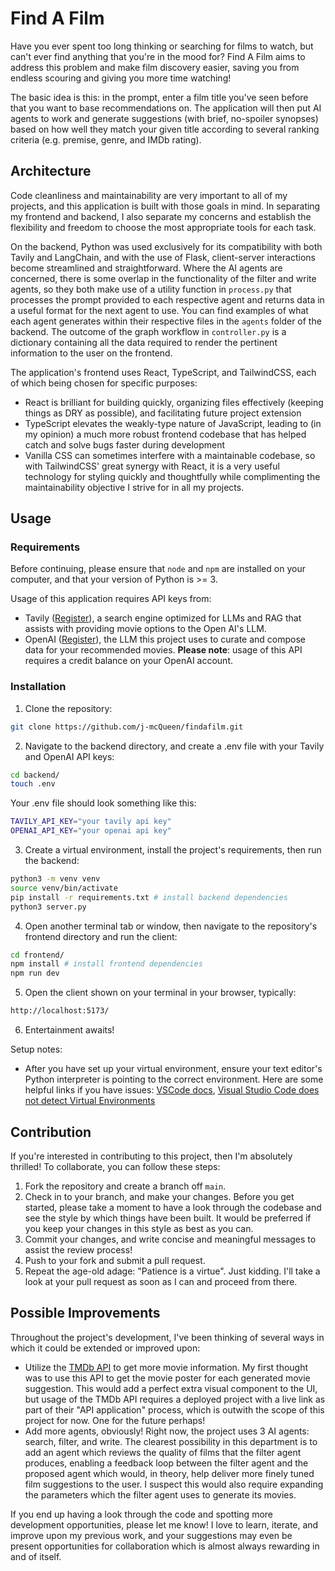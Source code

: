 # Find A Film

Have you ever spent too long thinking or searching for films to watch, but can't ever find anything that you're in the mood for? Find A Film aims to address this problem and make film discovery easier, saving you from endless scouring and giving you more time watching!

The basic idea is this: in the prompt, enter a film title you've seen before that you want to base recommendations on. The application will then put AI agents to work and generate suggestions (with brief, no-spoiler synopses) based on how well they match your given title according to several ranking criteria (e.g. premise, genre, and IMDb rating).

## Architecture

Code cleanliness and maintainability are very important to all of my projects, and this application is built with those goals in mind. In separating my frontend and backend, I also separate my concerns and establish the flexibility and freedom to choose the most appropriate tools for each task.

On the backend, Python was used exclusively for its compatibility with both Tavily and LangChain, and with the use of Flask, client-server interactions become streamlined and straightforward. Where the AI agents are concerned, there is some overlap in the functionality of the filter and write agents, so they both make use of a utility function in `process.py` that processes the prompt provided to each respective agent and returns data in a useful format for the next agent to use. You can find examples of what each agent generates within their respective files in the `agents` folder of the backend. The outcome of the graph workflow in `controller.py` is a dictionary containing all the data required to render the pertinent information to the user on the frontend.

The application's frontend uses React, TypeScript, and TailwindCSS, each of which being chosen for specific purposes:

- React is brilliant for building quickly, organizing files effectively (keeping things as DRY as possible), and facilitating future project extension
- TypeScript elevates the weakly-type nature of JavaScript, leading to (in my opinion) a much more robust frontend codebase that has helped catch and solve bugs faster during development
- Vanilla CSS can sometimes interfere with a maintainable codebase, so with TailwindCSS' great synergy with React, it is a very useful technology for styling quickly and thoughtfully while complimenting the maintainability objective I strive for in all my projects.

## Usage

### Requirements

Before continuing, please ensure that `node` and `npm` are installed on your computer, and that your version of Python is >= 3.

Usage of this application requires API keys from:

- Tavily ([Register](https://app.tavily.com/sign-in)), a search engine optimized for LLMs and RAG that assists with providing movie options to the Open AI's LLM.
- OpenAI ([Register](https://auth.openai.com/authorize?issuer=auth0.openai.com&client_id=DRivsnm2Mu42T3KOpqdtwB3NYviHYzwD&audience=https%3A%2F%2Fapi.openai.com%2Fv1&redirect_uri=https%3A%2F%2Fplatform.openai.com%2Fauth%2Fcallback&device_id=10763beb-6cc7-4ae8-b4df-7103f530dd2f&scope=openid+profile+email+offline_access&response_type=code&response_mode=query&state=QkVITGEwb35HfnBZSy5xa1Z2QUczcmZ%2BOFdiOFlGVXpzZUdsR1F2d053Sw%3D%3D&nonce=T3FEM2ZMcmlQU0RJfjdaMUZjSEFENmdybHV4c3ZHan5ObFVMRi1kM1JMVg%3D%3D&code_challenge=29X7ZpZx2OqxSevDf5aNF7fq1_yGF2h_2Yk6qUFNzY8&code_challenge_method=S256&auth0Client=eyJuYW1lIjoiYXV0aDAtc3BhLWpzIiwidmVyc2lvbiI6IjEuMjEuMCJ9&flow=control&screen_hint=signup)), the LLM this project uses to curate and compose data for your recommended movies. **Please note**: usage of this API requires a credit balance on your OpenAI account.

### Installation

1. Clone the repository:

```bash
git clone https://github.com/j-mcQueen/findafilm.git
```

2. Navigate to the backend directory, and create a .env file with your Tavily and OpenAI API keys:

```bash
cd backend/
touch .env
```

Your .env file should look something like this:

```sh
TAVILY_API_KEY="your tavily api key"
OPENAI_API_KEY="your openai api key"
```

3. Create a virtual environment, install the project's requirements, then run the backend:

```bash
python3 -m venv venv
source venv/bin/activate
pip install -r requirements.txt # install backend dependencies
python3 server.py
```

4. Open another terminal tab or window, then navigate to the repository's frontend directory and run the client:

```bash
cd frontend/
npm install # install frontend dependencies
npm run dev
```

5. Open the client shown on your terminal in your browser, typically:

```bash
http://localhost:5173/
```

6. Entertainment awaits!

Setup notes:

- After you have set up your virtual environment, ensure your text editor's Python interpreter is pointing to the correct environment. Here are some helpful links if you have issues: [VSCode docs](https://code.visualstudio.com/docs/python/environments), [Visual Studio Code does not detect Virtual Environments](https://stackoverflow.com/questions/66869413/visual-studio-code-does-not-detect-virtual-environments)

## Contribution

If you're interested in contributing to this project, then I'm absolutely thrilled! To collaborate, you can follow these steps:

1. Fork the repository and create a branch off `main`.
2. Check in to your branch, and make your changes. Before you get started, please take a moment to have a look through the codebase and see the style by which things have been built. It would be preferred if you keep your changes in this style as best as you can.
3. Commit your changes, and write concise and meaningful messages to assist the review process!
4. Push to your fork and submit a pull request.
5. Repeat the age-old adage: "Patience is a virtue". Just kidding. I'll take a look at your pull request as soon as I can and proceed from there.

## Possible Improvements

Throughout the project's development, I've been thinking of several ways in which it could be extended or improved upon:

- Utilize the [TMDb API](https://developer.themoviedb.org/docs/getting-started) to get more movie information. My first thought was to use this API to get the movie poster for each generated movie suggestion. This would add a perfect extra visual component to the UI, but usage of the TMDb API requires a deployed project with a live link as part of their "API application" process, which is outwith the scope of this project for now. One for the future perhaps!
- Add more agents, obviously! Right now, the project uses 3 AI agents: search, filter, and write. The clearest possibility in this department is to add an agent which reviews the quality of films that the filter agent produces, enabling a feedback loop between the filter agent and the proposed agent which would, in theory, help deliver more finely tuned film suggestions to the user. I suspect this would also require expanding the parameters which the filter agent uses to generate its movies.

If you end up having a look through the code and spotting more development opportunities, please let me know! I love to learn, iterate, and improve upon my previous work, and your suggestions may even be present opportunities for collaboration which is almost always rewarding in and of itself.
